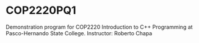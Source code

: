 # COP2220PQ1

Demonstration program for COP2220 Introduction to C++ Programming at Pasco-Hernando State College.
Instructor: Roberto Chapa
